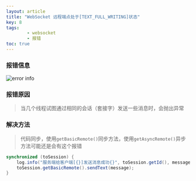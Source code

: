```yaml
---
layout: article
title: "WebSocket 远程端点处于[TEXT_FULL_WRITING]状态"
key: 8
tags: 
        - websocket
        - 报错
toc: true
---
```

### 报错信息
![error info]({{site.url}}/assets/images/websocket_error/websocket_TEXT_FULL_WRITING.png)

### 报错原因
> 当几个线程试图通过相同的会话（套接字）发送一些消息时，会抛出异常

### 解决方法
> 代码同步，使用`getBasicRemote()`同步方法，使用`getAsyncRemote()`异步方法可能还是会有这个报错
```java
synchronized (toSession) {
    log.info("服务端给客户端[{}]发送消息成功{}", toSession.getId(), message);
    toSession.getBasicRemote().sendText(message);
}
```
